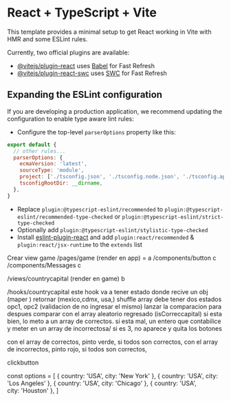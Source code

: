 # React + TypeScript + Vite

This template provides a minimal setup to get React working in Vite with HMR and some ESLint rules.

Currently, two official plugins are available:

- [@vitejs/plugin-react](https://github.com/vitejs/vite-plugin-react/blob/main/packages/plugin-react/README.md) uses [Babel](https://babeljs.io/) for Fast Refresh
- [@vitejs/plugin-react-swc](https://github.com/vitejs/vite-plugin-react-swc) uses [SWC](https://swc.rs/) for Fast Refresh

## Expanding the ESLint configuration

If you are developing a production application, we recommend updating the configuration to enable type aware lint rules:

- Configure the top-level `parserOptions` property like this:

```js
export default {
  // other rules...
  parserOptions: {
    ecmaVersion: 'latest',
    sourceType: 'module',
    project: ['./tsconfig.json', './tsconfig.node.json', './tsconfig.app.json'],
    tsconfigRootDir: __dirname,
  },
}
```

- Replace `plugin:@typescript-eslint/recommended` to `plugin:@typescript-eslint/recommended-type-checked` or `plugin:@typescript-eslint/strict-type-checked`
- Optionally add `plugin:@typescript-eslint/stylistic-type-checked`
- Install [eslint-plugin-react](https://github.com/jsx-eslint/eslint-plugin-react) and add `plugin:react/recommended` & `plugin:react/jsx-runtime` to the `extends` list




Crear view game
/pages/game (render en app) = a
/components/button c
/components/Messages c

/views/countrycapital  (render en game) b 

/hooks/countrycapital 
  este hook va a tener estado donde recive un obj (maper )
  retornar (mexico,cdmx, usa,) shuffle array
  debe tener dos estados  opc1, opc2 (validacion de no ingresar el mismo)
  lanzar la comparacion
  para despues comparar con el array aleatorio regresado (isCorreccapital)
  si esta bien, lo meto a un array de correctos.
  si esta mal, un entero que contabilice y meter en un array de incorrectosa/ si es 3, no aparece y quita los botones



  con el array de correctos, pinto verde, si todos son correctos, 
  con el array de incorrectos, pinto rojo, si todos son correctos, 



  clickbutton 

  const options = [
  { country: 'USA', city: 'New York' },
  { country: 'USA', city: 'Los Angeles' },
  { country: 'USA', city: 'Chicago' },
  { country: 'USA', city: 'Houston' },
]